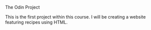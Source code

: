 The Odin Project

This is the first project within this course.
I will be creating a website featuring recipes using HTML.